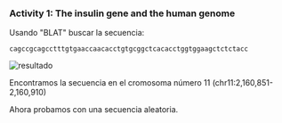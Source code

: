 ### Activity 1: The insulin gene and the human genome

Usando "BLAT" buscar la secuencia:

```cagccgcagcctttgtgaaccaacacctgtgcggctcacacctggtggaagctctctacc```

![resultado](./Screen%20Shot%202022-06-27%20at%2019.01.47.png)

Encontramos la secuencia en el cromosoma número 11 (chr11:2,160,851-2,160,910)

Ahora probamos con una secuencia aleatoria.